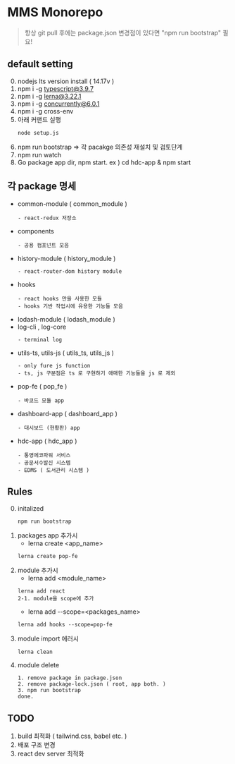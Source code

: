 # MMS Monorepo

> 항상 git pull 후에는 package.json 변경점이 있다면 "npm run bootstrap" 필요!

## default setting
0. nodejs lts version install ( 14.17v )
1. npm i -g typescript@3.9.7
2. npm i -g lerna@3.22.1
3. npm i -g concurrently@6.0.1
4. npm i -g cross-env
5. 아래 커맨드 실행
    ```
    node setup.js
    ```
6. npm run bootstrap => 각 pacakge 의존성 재설치 및 검토단계
7. npm run watch
8. Go package app dir, npm start. ex ) cd hdc-app & npm start

## 각 package 명세
- common-module ( common_module )
    ```
    - react-redux 저장소
    ```
- components
    ```
    - 공용 컴포넌트 모음
    ```
- history-module ( history_module )
    ```
    - react-router-dom history module
    ```
- hooks
    ```
    - react hooks 만을 사용한 모듈
    - hooks 기반 작업시에 유용한 기능들 모음
    ```
- lodash-module ( lodash_module )
- log-cli , log-core 
    ```
    - terminal log 
    ```
- utils-ts, utils-js ( utils_ts, utils_js )
    ```
    - only fure js function
    - ts, js 구분점은 ts 로 구현하기 애매한 기능들을 js 로 제외
    ```
- pop-fe ( pop_fe )
    ```
    - 바코드 모듈 app
    ```
- dashboard-app ( dashboard_app )
    ```
    - 대시보드 (현황판) app
    ```
- hdc-app ( hdc_app )
    ```
    - 통영에코파워 서비스
    - 공문서수발신 시스템
    - EDMS ( 도서관리 시스템 )
    ```

## Rules
0. initalized
    ```
    npm run bootstrap
    ```
1. packages app 추가시
    - lerna create <app_name>
    ```
    lerna create pop-fe
    ```
2. module 추가시
    - lerna add <module_name>
    ```
    lerna add react
    2-1. module을 scope에 추가
    ```
    - lerna add <module> --scope=<packages_name>
    ```
    lerna add hooks --scope=pop-fe
    ```
3. module import 에러시
    ```
    lerna clean
    ```
4. module delete
    ```
    1. remove package in package.json
    2. remove package-lock.json ( root, app both. )
    3. npm run bootstrap
    done.
    ```

## TODO
1. build 최적화 ( tailwind.css, babel etc. )
2. 배포 구조 변경
3. react dev server 최적화